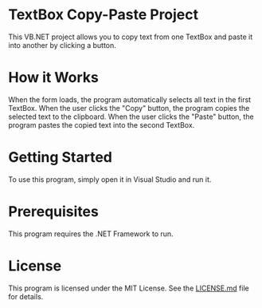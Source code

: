 # TextBox Copy-Paste Project

This VB.NET project allows you to copy text from one TextBox and paste it into another by clicking a button.

# How it Works

When the form loads, the program automatically selects all text in the first TextBox. When the user clicks the "Copy" button, the program copies the selected text to the clipboard. When the user clicks the "Paste" button, the program pastes the copied text into the second TextBox.

# Getting Started

To use this program, simply open it in Visual Studio and run it.

# Prerequisites

This program requires the .NET Framework to run.

# License

This program is licensed under the MIT License. See the <a href="https://chat.openai.com/LICENSE.md" target="_blank">LICENSE.md</a> file for details.


